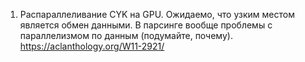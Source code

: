 1) Распараллеливание CYK на GPU. Ожидаемо, что узким местом является обмен данными. В парсинге вообще проблемы с параллелизмом по данным (подумайте, почему).
https://aclanthology.org/W11-2921/
